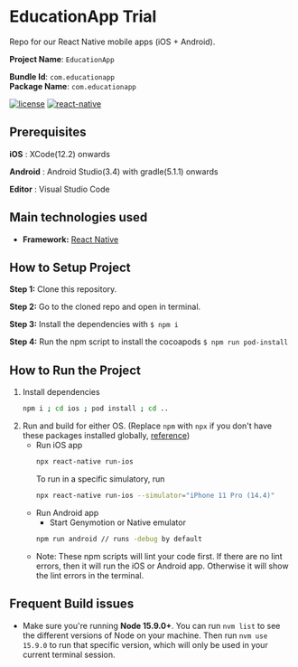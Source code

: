 # EducationApp Trial

Repo for our React Native mobile apps (iOS + Android).

**Project Name**: `EducationApp`

**Bundle Id**: `com.educationapp`  
**Package Name**: `com.educationapp`

[![license](https://img.shields.io/badge/LICENSE-MIT-brightgreen)](https://opensource.org/licenses/mit-license.html) [![react-native](https://img.shields.io/badge/react--native-65.0.1-brightgreen)](https://facebook.github.io/react-native/docs/0.66/getting-started)


## Prerequisites

**iOS** : XCode(12.2) onwards

**Android** : Android Studio(3.4) with gradle(5.1.1) onwards

**Editor** : Visual Studio Code

## Main technologies used

- **Framework:** [React Native](https://github.com/facebook/react-native)

## How to Setup Project

**Step 1:** Clone this repository.

**Step 2:** Go to the cloned repo and open in terminal.

**Step 3:** Install the dependencies with `$ npm i`

**Step 4:** Run the npm script to install the cocoapods `$ npm run pod-install`


## How to Run the Project

1. Install dependencies
    ```bash
    npm i ; cd ios ; pod install ; cd ..
    ```
1. Run and build for either OS. (Replace `npm` with `npx` if you don't have these packages installed globally, [reference](https://www.freecodecamp.org/news/npm-vs-npx-whats-the-difference/.))
    * Run iOS app
        ```bash
        npx react-native run-ios
        ```
      To run in a specific simulatory, run
      ```bash
      npx react-native run-ios --simulator="iPhone 11 Pro (14.4)"
       ```
    * Run Android app
      * Start Genymotion or Native emulator
      ```bash
      npm run android // runs -debug by default
    * Note: These npm scripts will lint your code first. If there are no lint errors, then it will run the iOS or Android app. Otherwise it will show the lint errors in the terminal.

## Frequent Build issues

- Make sure you're running **Node 15.9.0+**. You can run `nvm list` to see the different versions of Node on your machine. Then run `nvm use 15.9.0` to run that specific version, which will only be used in your current terminal session.

